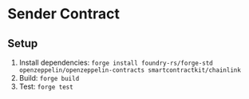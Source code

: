 # Sender Contract

## Setup
1. Install dependencies: `forge install foundry-rs/forge-std openzeppelin/openzeppelin-contracts smartcontractkit/chainlink`
2. Build: `forge build`
3. Test: `forge test`